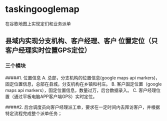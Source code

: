 # taskingooglemap
在谷歌地图上实现定们和业务派单

## 县域内实现分支机构、客户经理、客户 位置定位（只客户经理实时位置GPS定位）

### 三个模块

#####1. 位置信息
A. 总部，分支机构的位置信息(google maps api markers)，固定位置信息，总部在县城，分支机构在乡镇和村庄。
B. 客户固定位置（google maps api markers），固定位置信息，数量过万，后台数据录入。
C. 客户经理位置（通过平板电脑APP客户端GPS）实时定位。

#####2. 后台调度员向客户经理派工单，要求在一定时间内去拜访客户，并根据特定流程完成整个派单任务；


